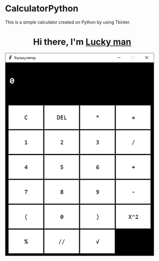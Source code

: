 # CalculatorPython
This is a simple calculator created on Python by using Tkinter.

<h1 align="center">Hi there, I'm <a href="https://vk.com/ssmik1" target="_blank">Lucky man</a></h1>

<img src="Screenshot_6.png"/>
